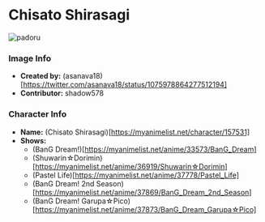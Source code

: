 # Chisato Shirasagi

![padoru](https://raw.githubusercontent.com/shadow578/Padoru-Padoru/master/Padoru/bang-dream/bang-dream-chisato-shirasagi.png "Chisato Shirasagi")

### Image Info
* **Created by:**    (asanava18)[https://twitter.com/asanava18/status/1075978864277512194]
* **Contributor:**   shadow578

### Character Info
* **Name:**   (Chisato Shirasagi)[https://myanimelist.net/character/157531]
* **Shows:**
  * (BanG Dream!)[https://myanimelist.net/anime/33573/BanG_Dream]
  * (Shuwarin☆Dorimin)[https://myanimelist.net/anime/36919/Shuwarin☆Dorimin]
  * (Pastel Life)[https://myanimelist.net/anime/37778/Pastel_Life]
  * (BanG Dream! 2nd Season)[https://myanimelist.net/anime/37869/BanG_Dream_2nd_Season]
  * (BanG Dream! Garupa☆Pico)[https://myanimelist.net/anime/37873/BanG_Dream_Garupa☆Pico]
